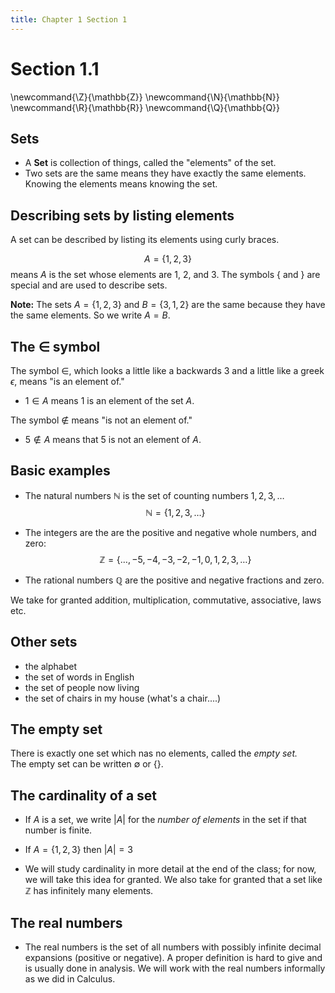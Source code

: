 ```yaml
---
title: Chapter 1 Section 1
---
```


# Section 1.1
\newcommand{\Z}{\mathbb{Z}}
\newcommand{\N}{\mathbb{N}}
\newcommand{\R}{\mathbb{R}}
\newcommand{\Q}{\mathbb{Q}}

## Sets

- A **Set** is collection of things, called the "elements" of the set.
- Two sets are the same means they have exactly the same elements.  Knowing the elements means knowing the set.

## Describing sets by listing elements

A set can be described by listing its elements using curly braces.

$$
A = \{1,2,3\}
$$
means $A$ is the set whose elements are $1$, $2$, and $3$.  The symbols $\{$ and $\}$
are special and are used to describe sets.

**Note:** The sets $A=\{1,2,3\}$ and $B=\{3,1,2\}$ are the same because they have the same elements.
So we write $A=B$.

## The $\in$ symbol

The symbol $\in$, which looks a little like a backwards $3$ and a little like a greek $\epsilon$,
means "is an element of." 

- $1\in A$ means $1$ is an element of the set $A$.  

The symbol $\not\in$ means "is not an element of."  

- $5\not\in A$ means that $5$ is not an element of $A$.

## Basic examples

- The natural numbers $\mathbb{N}$ is the set of counting numbers $1,2,3,\ldots$
$$
\mathbb{N} = \{1,2,3,\ldots\}
$$

- The integers are the are the positive and negative whole numbers, and zero:
$$
\mathbb{Z} = \{\ldots, -5,-4,-3,-2,-1,0,1,2,3,\ldots\}
$$

- The rational numbers $\mathbb{Q}$ are the positive and negative fractions and zero. 

We take for granted addition, multiplication, commutative, associative, laws etc.



## Other sets

- the alphabet
- the set of words in English
- the set of people now living
- the set of chairs in my house (what's a chair....)

## The empty set

There is exactly one set which nas no elements, called the *empty set.*  
The empty set can be written $\emptyset$ or $\{\}$.

## The cardinality of a set

- If $A$ is a set, we write $|A|$ for the *number of elements* in the set if that number is finite.

- If $A=\{1,2,3\}$ then $|A|=3$

- We will study cardinality in more detail at the end of the class; for now, we will take this
idea for granted.  We also take for granted that a set like $\mathbb{Z}$ has infinitely many elements.

## The real numbers

- The real numbers is the set of all numbers with possibly infinite decimal expansions (positive or negative).
A proper definition is hard to give and is usually done in analysis.  We will work with the real numbers
informally as we did in Calculus.

<!--
%- cardinality
%- the empty set
%- integers, natural numbers, rational numbers
%- real numbers, and intervals
%- other examples of sets
%----
%Cartesian product
%ordered pairs
%cardinality of product of two finite sets
%triples, cartesian powers
%R^n
%----
%subsets
%empty set is subset of all sets
%counting subsets
%----
%power sets
%cardinality of a power set
-->
